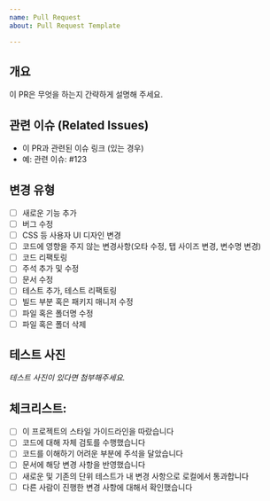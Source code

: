 ```yaml
---
name: Pull Request
about: Pull Request Template

---
```


## 개요
이 PR은 무엇을 하는지 간략하게 설명해 주세요.

## 관련 이슈 (Related Issues)
- 이 PR과 관련된 이슈 링크 (있는 경우)
- 예: 관련 이슈: #123

## 변경 유형
- [ ] 새로운 기능 추가
- [ ] 버그 수정
- [ ] CSS 등 사용자 UI 디자인 변경
- [ ] 코드에 영향을 주지 않는 변경사항(오타 수정, 탭 사이즈 변경, 변수명 변경)
- [ ] 코드 리팩토링
- [ ] 주석 추가 및 수정
- [ ] 문서 수정
- [ ] 테스트 추가, 테스트 리팩토링
- [ ] 빌드 부분 혹은 패키지 매니저 수정
- [ ] 파일 혹은 폴더명 수정
- [ ] 파일 혹은 폴더 삭제

## 테스트 사진
_테스트 사진이 있다면 첨부해주세요._

## 체크리스트:

- [ ] 이 프로젝트의 스타일 가이드라인을 따랐습니다
- [ ] 코드에 대해 자체 검토를 수행했습니다
- [ ] 코드를 이해하기 어려운 부분에 주석을 달았습니다
- [ ] 문서에 해당 변경 사항을 반영했습니다
- [ ] 새로운 및 기존의 단위 테스트가 내 변경 사항으로 로컬에서 통과합니다
- [ ] 다른 사람이 진행한 변경 사항에 대해서 확인했습니다
